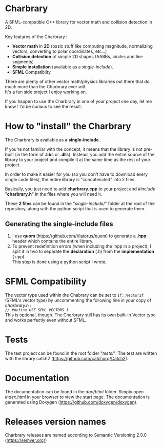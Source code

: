 # Charbrary
A SFML-compatible C++ library for vector math and collision detection in 2D.

Key features of the Charbrary :
- **Vector math** in **2D** (basic stuff like computing magnitude, normalizing vectors, converting to polar coordinates, etc...)
- **Collision detection** of simple 2D shapes (AABBs, circles and line segments)
- **Simple installation** (available as a *single-include*).
- **SFML** Compatiblity

There are plenty of other vector math/physics libraries out there that do much more than the Charbrary ever will.<br>
It's a fun side project I enjoy working on.


If you happen to use the Charbrary in one of your project one day, let me know ! I'd be curious to see the result.

# How to "install" the Charbrary

The Charbrary is available as a **single-include**.


If you're not familiar with the concept, it means that the library is not pre-built (in the form of **.lib**s or **.dll**s). Instead, you add the entire source of the library to your project and compile it at the same time as the rest of your project.

In order to make it easier for you (so you don't have to download every single code files), the entire library is "concatenated" into 2 files.


Basically, you just need to add **charbrary.cpp** to your project and *#include* "**charbrary.h**" in the files where you will need it.

These **2 files** can be found in the "*single-include/*" folder at the root of the repository, along with the python script that is used to generate them.

## Generating the single-include files
1. I use **quom** (https://github.com/Viatorus/quom) to generate a **.hpp** header which contains the entire library.
2. To prevent redefinition errors (when including the .hpp in a project), I split it in two to separate the **declaration** (.h) from the **implementation** (.cpp).<br>
This step is done using a python script I wrote.


# SFML Compatibility
The vector type used within the Chabrary can be set to ```sf::Vector2f``` (SFML's vector type) by uncommenting the following line in your copy of *charbrary.h* :<br>
*```// #define USE_SFML_VECTORS 1```*
<br>
This is optional, though. The Charbrary still has its own built-in Vector type and works perfectly even without SFML.

# Tests
The test project can be found in the root folder "*tests/*". The test are written with the library catch2 (https://github.com/catchorg/Catch2).

# Documentation
The documentation can be found in the *doc/html* folder. Simply open *index.html* in your browser to view the start page.
The documentation is generated using Doxygen (https://github.com/doxygen/doxygen).

# Releases version names
Charbrary releases are named according to Semantic Versioning 2.0.0 (https://semver.org/)
